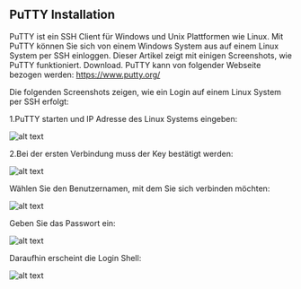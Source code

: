 ## PuTTY Installation

PuTTY ist ein SSH Client für Windows und Unix Plattformen wie Linux. Mit PuTTY können Sie sich von einem Windows System aus auf einem Linux System per SSH einloggen. Dieser Artikel zeigt mit einigen Screenshots, wie PuTTY funktioniert.
Download. PuTTY kann von folgender Webseite bezogen werden: https://www.putty.org/

Die folgenden Screenshots zeigen, wie ein Login auf einem Linux System per SSH erfolgt: 

1.PuTTY starten und IP Adresse des Linux Systems eingeben: 

![alt text](https://www.thomas-krenn.com/de/wikiDE/images/thumb/3/35/Putty-1.png/300px-Putty-1.png)

2.Bei der ersten Verbindung muss der Key bestätigt werden: 

![alt text](https://www.thomas-krenn.com/de/wikiDE/images/thumb/4/46/Putty-2.png/300px-Putty-2.png)

Wählen Sie den Benutzernamen, mit dem Sie sich verbinden möchten: 

![alt text](https://www.thomas-krenn.com/de/wikiDE/images/thumb/7/7f/Putty-3.png/300px-Putty-3.png)

Geben Sie das Passwort ein:

![alt text](https://www.thomas-krenn.com/de/wikiDE/images/thumb/8/87/Putty-4.png/300px-Putty-4.png)


Daraufhin erscheint die Login Shell: 


![alt text](https://www.thomas-krenn.com/de/wikiDE/images/thumb/4/47/Putty-5.png/300px-Putty-5.png)
